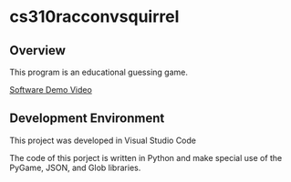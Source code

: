# cs310racconvsquirrel
## Overview

This program is an educational guessing game.

[Software Demo Video](https://www.youtube.com)

## Development Environment

This project was developed in Visual Studio Code

The code of this porject is written in Python and make special
use of the PyGame, JSON, and Glob libraries.

